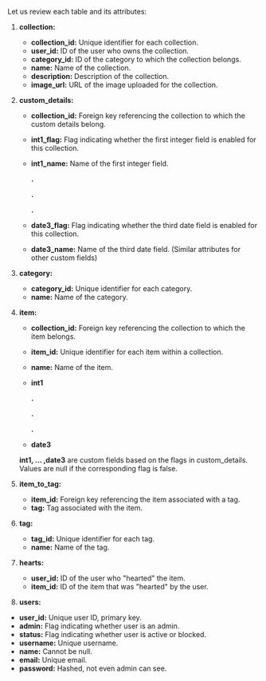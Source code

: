 Let us review each table and its attributes:

1. **collection:**
   - **collection_id:** Unique identifier for each collection.
   - **user_id:** ID of the user who owns the collection.
   - **category_id:** ID of the category to which the collection belongs.
   - **name:** Name of the collection.
   - **description:** Description of the collection.
   - **image_url:** URL of the image uploaded for the collection.

2. **custom_details:**
   - **collection_id:** Foreign key referencing the collection to which the custom details belong.
   - **int1_flag:** Flag indicating whether the first integer field is enabled for this collection.
   - **int1_name:** Name of the first integer field.
     
     **.**
     
     **.**
     
     **.**
         
   - **date3_flag:** Flag indicating whether the third date field is enabled for this collection.
   - **date3_name:** Name of the third date field.
   (Similar attributes for other custom fields)

3. **category:**
   - **category_id:** Unique identifier for each category.
   - **name:** Name of the category.

4. **item:**
   - **collection_id:** Foreign key referencing the collection to which the item belongs.
   - **item_id:** Unique identifier for each item within a collection.
   - **name:** Name of the item.
   - **int1**
        
     **.**
     
     **.**
     
     **.**
   
   - **date3**
   
   **int1, ... ,date3** are custom fields based on the flags in custom_details. Values are null if the corresponding flag is false.

5. **item_to_tag:**
   - **item_id:** Foreign key referencing the item associated with a tag.
   - **tag:** Tag associated with the item.

6. **tag:**
   - **tag_id:** Unique identifier for each tag.
   - **name:** Name of the tag.

7. **hearts:**
   - **user_id:** ID of the user who "hearted" the item.
   - **item_id:** ID of the item that was "hearted" by the user.

8. **users:**
- **user_id:** Unique user ID, primary key.
- **admin:** Flag indicating whether user is an admin.
- **status:** Flag indicating whether user is active or blocked.
- **username:** Unique username.
- **name:** Cannot be null.
- **email:** Unique email.
- **password:** Hashed, not even admin can see.   


